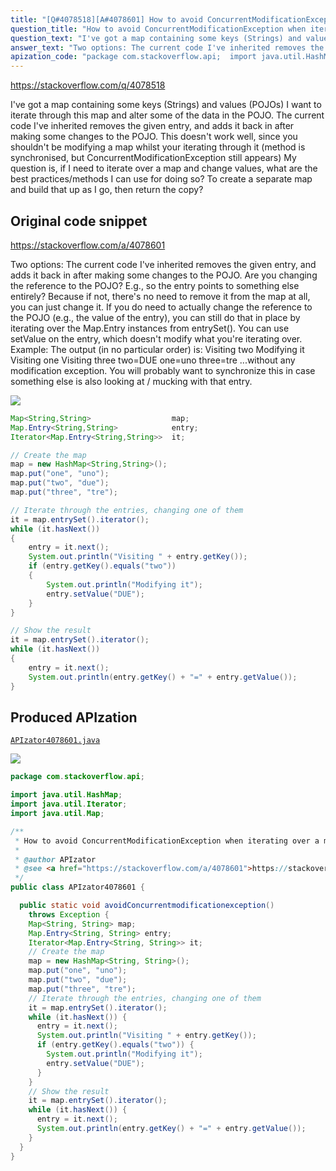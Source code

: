 ```yaml
---
title: "[Q#4078518][A#4078601] How to avoid ConcurrentModificationException when iterating over a map and changing values?"
question_title: "How to avoid ConcurrentModificationException when iterating over a map and changing values?"
question_text: "I've got a map containing some keys (Strings) and values (POJOs) I want to iterate through this map and alter some of the data in the POJO. The current code I've inherited removes the given entry, and adds it back in after making some changes to the POJO. This doesn't work well, since you shouldn't be modifying a map whilst your iterating through it (method is synchronised, but ConcurrentModificationException still appears) My question is, if I need to iterate over a map and change values, what are the best practices/methods I can use for doing so? To create a separate map and build that up as I go, then return the copy?"
answer_text: "Two options: The current code I've inherited removes the given entry, and adds it back in after making some changes to the POJO. Are you changing the reference to the POJO? E.g., so the entry points to something else entirely? Because if not, there's no need to remove it from the map at all, you can just change it. If you do need to actually change the reference to the POJO (e.g., the value of the entry), you can still do that in place by iterating over the Map.Entry instances from entrySet(). You can use setValue on the entry, which doesn't modify what you're iterating over. Example: The output (in no particular order) is: Visiting two   Modifying it   Visiting one   Visiting three   two=DUE   one=uno   three=tre ...without any modification exception. You will probably want to synchronize this in case something else is also looking at / mucking with that entry."
apization_code: "package com.stackoverflow.api;  import java.util.HashMap; import java.util.Iterator; import java.util.Map;  /**  * How to avoid ConcurrentModificationException when iterating over a map and changing values?  *  * @author APIzator  * @see <a href=\"https://stackoverflow.com/a/4078601\">https://stackoverflow.com/a/4078601</a>  */ public class APIzator4078601 {    public static void avoidConcurrentmodificationexception()     throws Exception {     Map<String, String> map;     Map.Entry<String, String> entry;     Iterator<Map.Entry<String, String>> it;     // Create the map     map = new HashMap<String, String>();     map.put(\"one\", \"uno\");     map.put(\"two\", \"due\");     map.put(\"three\", \"tre\");     // Iterate through the entries, changing one of them     it = map.entrySet().iterator();     while (it.hasNext()) {       entry = it.next();       System.out.println(\"Visiting \" + entry.getKey());       if (entry.getKey().equals(\"two\")) {         System.out.println(\"Modifying it\");         entry.setValue(\"DUE\");       }     }     // Show the result     it = map.entrySet().iterator();     while (it.hasNext()) {       entry = it.next();       System.out.println(entry.getKey() + \"=\" + entry.getValue());     }   } }"
---
```


https://stackoverflow.com/q/4078518

I&#x27;ve got a map containing some keys (Strings) and values (POJOs)
I want to iterate through this map and alter some of the data in the POJO.
The current code I&#x27;ve inherited removes the given entry, and adds it back in after making some changes to the POJO.
This doesn&#x27;t work well, since you shouldn&#x27;t be modifying a map whilst your iterating through it (method is synchronised, but ConcurrentModificationException still appears)
My question is, if I need to iterate over a map and change values, what are the best practices/methods I can use for doing so? To create a separate map and build that up as I go, then return the copy?



## Original code snippet

https://stackoverflow.com/a/4078601

Two options:
The current code I&#x27;ve inherited removes the given entry, and adds it back in after making some changes to the POJO.
Are you changing the reference to the POJO? E.g., so the entry points to something else entirely? Because if not, there&#x27;s no need to remove it from the map at all, you can just change it.
If you do need to actually change the reference to the POJO (e.g., the value of the entry), you can still do that in place by iterating over the Map.Entry instances from entrySet(). You can use setValue on the entry, which doesn&#x27;t modify what you&#x27;re iterating over.
Example:
The output (in no particular order) is:
Visiting two
  Modifying it
  Visiting one
  Visiting three
  two=DUE
  one=uno
  three=tre
...without any modification exception. You will probably want to synchronize this in case something else is also looking at / mucking with that entry.

<div class="code-logo"><img src="/stackoverflow.png" /></div>

```java
Map<String,String>                  map;
Map.Entry<String,String>            entry;
Iterator<Map.Entry<String,String>>  it;

// Create the map
map = new HashMap<String,String>();
map.put("one", "uno");
map.put("two", "due");
map.put("three", "tre");

// Iterate through the entries, changing one of them
it = map.entrySet().iterator();
while (it.hasNext())
{
    entry = it.next();
    System.out.println("Visiting " + entry.getKey());
    if (entry.getKey().equals("two"))
    {
        System.out.println("Modifying it");
        entry.setValue("DUE");
    }
}

// Show the result
it = map.entrySet().iterator();
while (it.hasNext())
{
    entry = it.next();
    System.out.println(entry.getKey() + "=" + entry.getValue());
}
```

## Produced APIzation

[`APIzator4078601.java`](https://github.com/blind-papers/apization-temp-data/raw/main/search/APIzator4078601.java)

<div class="code-logo"><img src="/apizator.png" /></div>

```java
package com.stackoverflow.api;

import java.util.HashMap;
import java.util.Iterator;
import java.util.Map;

/**
 * How to avoid ConcurrentModificationException when iterating over a map and changing values?
 *
 * @author APIzator
 * @see <a href="https://stackoverflow.com/a/4078601">https://stackoverflow.com/a/4078601</a>
 */
public class APIzator4078601 {

  public static void avoidConcurrentmodificationexception()
    throws Exception {
    Map<String, String> map;
    Map.Entry<String, String> entry;
    Iterator<Map.Entry<String, String>> it;
    // Create the map
    map = new HashMap<String, String>();
    map.put("one", "uno");
    map.put("two", "due");
    map.put("three", "tre");
    // Iterate through the entries, changing one of them
    it = map.entrySet().iterator();
    while (it.hasNext()) {
      entry = it.next();
      System.out.println("Visiting " + entry.getKey());
      if (entry.getKey().equals("two")) {
        System.out.println("Modifying it");
        entry.setValue("DUE");
      }
    }
    // Show the result
    it = map.entrySet().iterator();
    while (it.hasNext()) {
      entry = it.next();
      System.out.println(entry.getKey() + "=" + entry.getValue());
    }
  }
}

```